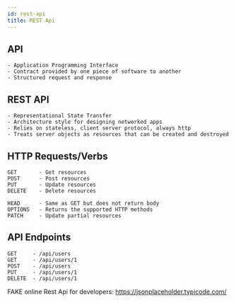 ```yaml
---
id: rest-api
title: REST Api
---
```


## API

	- Application Programming Interface
	- Contract provided by one piece of software to another
	- Structured request and response

## REST API

	- Representational State Transfer
	- Architecture style for designing networked apps
	- Relies on stateless, client server protocol, always http
	- Treats server objects as resources that can be created and destroyed


## HTTP Requests/Verbs

    GET       - Get resources
    POST      - Post resources
    PUT       - Update resources
    DELETE    - Delete resources

    HEAD      - Same as GET but does not return body
    OPTIONS   - Returns the supported HTTP methods
    PATCH     - Update partial resources


## API Endpoints

    GET     - /api/users
    GET     - /api/users/1
    POST    - /api/users
    PUT     - /api/users/1
    DELETE  - /api/users/1

FAKE online Rest Api for developers:
https://jsonplaceholder.typicode.com/
